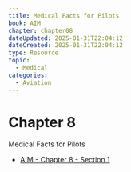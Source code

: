 ```yaml
---
title: Medical Facts for Pilots
book: AIM
chapter: chapter08
dateUpdated: 2025-01-31T22:04:12
dateCreated: 2025-01-31T22:04:12
type: Resource
topic:
  - Medical
categories:
  - Aviation
---
```

# Chapter 8
Medical Facts for Pilots

- [AIM - Chapter 8 - Section 1](ch8-s1)